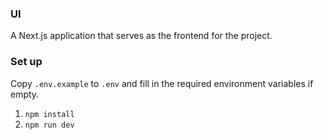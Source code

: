 ### UI
A Next.js application that serves as the frontend for the project.

### Set up
Copy `.env.example` to `.env` and fill in the required environment variables if empty.

1. `npm install `
2. `npm run dev`